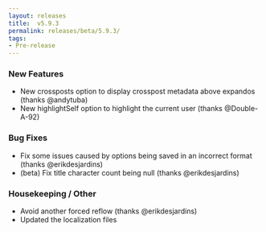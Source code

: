 ```yaml
---
layout: releases
title:  v5.9.3
permalink: releases/beta/5.9.3/
tags:
- Pre-release
---
```


### New Features

- New crossposts option to display crosspost metadata above expandos (thanks @andytuba)
- New highlightSelf option to highlight the current user (thanks @Double-A-92)

### Bug Fixes

- Fix some issues caused by options being saved in an incorrect format (thanks @erikdesjardins)
- (beta) Fix title character count being null (thanks @erikdesjardins)

### Housekeeping / Other

- Avoid another forced reflow (thanks @erikdesjardins)
- Updated the localization files

